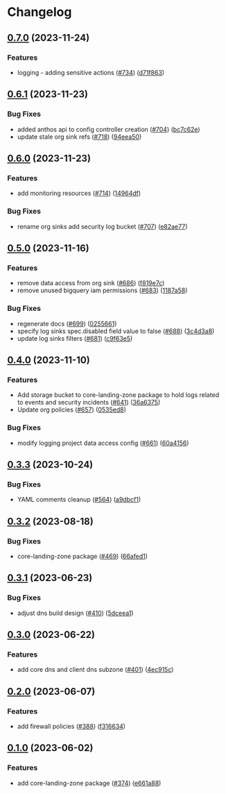 # Changelog

## [0.7.0](https://github.com/GoogleCloudPlatform/pubsec-declarative-toolkit/compare/solutions/core-landing-zone/0.6.1...solutions/core-landing-zone/0.7.0) (2023-11-24)


### Features

* logging - adding sensitive actions ([#734](https://github.com/GoogleCloudPlatform/pubsec-declarative-toolkit/issues/734)) ([d71f863](https://github.com/GoogleCloudPlatform/pubsec-declarative-toolkit/commit/d71f8638fb4353466cd20fd3fe33dfaae88fd32c))

## [0.6.1](https://github.com/GoogleCloudPlatform/pubsec-declarative-toolkit/compare/solutions/core-landing-zone/0.6.0...solutions/core-landing-zone/0.6.1) (2023-11-23)


### Bug Fixes

* added anthos api to config controller creation ([#704](https://github.com/GoogleCloudPlatform/pubsec-declarative-toolkit/issues/704)) ([bc7c62e](https://github.com/GoogleCloudPlatform/pubsec-declarative-toolkit/commit/bc7c62e266648aa9c47880508166990add36a84f))
* update stale org sink refs ([#718](https://github.com/GoogleCloudPlatform/pubsec-declarative-toolkit/issues/718)) ([94eea50](https://github.com/GoogleCloudPlatform/pubsec-declarative-toolkit/commit/94eea504ba4ba4d4a63b9665ce61837f2d1a59c2))

## [0.6.0](https://github.com/GoogleCloudPlatform/pubsec-declarative-toolkit/compare/solutions/core-landing-zone/0.5.0...solutions/core-landing-zone/0.6.0) (2023-11-23)


### Features

* add monitoring resources ([#714](https://github.com/GoogleCloudPlatform/pubsec-declarative-toolkit/issues/714)) ([14964df](https://github.com/GoogleCloudPlatform/pubsec-declarative-toolkit/commit/14964df143cfde7b4de1640c8f6ec4113bf9d39f))


### Bug Fixes

* rename org sinks add security log bucket ([#707](https://github.com/GoogleCloudPlatform/pubsec-declarative-toolkit/issues/707)) ([e82ae77](https://github.com/GoogleCloudPlatform/pubsec-declarative-toolkit/commit/e82ae774e40a3625e06bb649ee4091a4f547f7f3))

## [0.5.0](https://github.com/GoogleCloudPlatform/pubsec-declarative-toolkit/compare/solutions/core-landing-zone/0.4.0...solutions/core-landing-zone/0.5.0) (2023-11-16)


### Features

* remove data access from org sink ([#686](https://github.com/GoogleCloudPlatform/pubsec-declarative-toolkit/issues/686)) ([f819e7c](https://github.com/GoogleCloudPlatform/pubsec-declarative-toolkit/commit/f819e7ce64b6c2e5b071d9bbcfbc50a86c298adb))
* remove unused bigquery iam permissions ([#683](https://github.com/GoogleCloudPlatform/pubsec-declarative-toolkit/issues/683)) ([1187a58](https://github.com/GoogleCloudPlatform/pubsec-declarative-toolkit/commit/1187a58612da6a167500228859ce3eb42e199f0f))


### Bug Fixes

* regenerate docs ([#699](https://github.com/GoogleCloudPlatform/pubsec-declarative-toolkit/issues/699)) ([0255661](https://github.com/GoogleCloudPlatform/pubsec-declarative-toolkit/commit/02556613683625119f74be7a4074d84b2de75b1c))
* specify log sinks spec.disabled field value to false ([#688](https://github.com/GoogleCloudPlatform/pubsec-declarative-toolkit/issues/688)) ([3c4d3a8](https://github.com/GoogleCloudPlatform/pubsec-declarative-toolkit/commit/3c4d3a84243db2dfad3d5c9ce8d833798bdf96d2))
* update log sinks filters ([#681](https://github.com/GoogleCloudPlatform/pubsec-declarative-toolkit/issues/681)) ([c9f63e5](https://github.com/GoogleCloudPlatform/pubsec-declarative-toolkit/commit/c9f63e5ca2eb7938039243a384f191709ba9ef83))

## [0.4.0](https://github.com/GoogleCloudPlatform/pubsec-declarative-toolkit/compare/solutions/core-landing-zone/0.3.3...solutions/core-landing-zone/0.4.0) (2023-11-10)


### Features

* Add storage bucket to core-landing-zone package to hold logs related to events and security incidents ([#641](https://github.com/GoogleCloudPlatform/pubsec-declarative-toolkit/issues/641)) ([36a6375](https://github.com/GoogleCloudPlatform/pubsec-declarative-toolkit/commit/36a637557d0b436bf217a086d8ebbd06ba5f2bbd))
* Update org policies ([#657](https://github.com/GoogleCloudPlatform/pubsec-declarative-toolkit/issues/657)) ([0535ed8](https://github.com/GoogleCloudPlatform/pubsec-declarative-toolkit/commit/0535ed8fdfcb31d7488917b3f156c7b26b1b1f3c))


### Bug Fixes

* modify logging project data access config ([#661](https://github.com/GoogleCloudPlatform/pubsec-declarative-toolkit/issues/661)) ([60a4156](https://github.com/GoogleCloudPlatform/pubsec-declarative-toolkit/commit/60a415623a28a0304a58600cbde1061c55eaaae2))

## [0.3.3](https://github.com/GoogleCloudPlatform/pubsec-declarative-toolkit/compare/solutions/core-landing-zone/0.3.2...solutions/core-landing-zone/0.3.3) (2023-10-24)


### Bug Fixes

* YAML comments cleanup ([#564](https://github.com/GoogleCloudPlatform/pubsec-declarative-toolkit/issues/564)) ([a9dbcf1](https://github.com/GoogleCloudPlatform/pubsec-declarative-toolkit/commit/a9dbcf1945af3fa00851103994e35a2113978de1))

## [0.3.2](https://github.com/GoogleCloudPlatform/pubsec-declarative-toolkit/compare/solutions/core-landing-zone/0.3.1...solutions/core-landing-zone/0.3.2) (2023-08-18)


### Bug Fixes

* core-landing-zone package ([#469](https://github.com/GoogleCloudPlatform/pubsec-declarative-toolkit/issues/469)) ([66afed1](https://github.com/GoogleCloudPlatform/pubsec-declarative-toolkit/commit/66afed16daf1c9b7afb9c221dd6aaab038deadba))

## [0.3.1](https://github.com/GoogleCloudPlatform/pubsec-declarative-toolkit/compare/solutions/core-landing-zone/0.3.0...solutions/core-landing-zone/0.3.1) (2023-06-23)


### Bug Fixes

* adjust dns build design ([#410](https://github.com/GoogleCloudPlatform/pubsec-declarative-toolkit/issues/410)) ([5dceea1](https://github.com/GoogleCloudPlatform/pubsec-declarative-toolkit/commit/5dceea17e661938ef5c35ade26d1db8f8e9ff9e9))

## [0.3.0](https://github.com/GoogleCloudPlatform/pubsec-declarative-toolkit/compare/solutions/core-landing-zone/0.2.0...solutions/core-landing-zone/0.3.0) (2023-06-22)


### Features

* add core dns and client dns subzone ([#401](https://github.com/GoogleCloudPlatform/pubsec-declarative-toolkit/issues/401)) ([4ec915c](https://github.com/GoogleCloudPlatform/pubsec-declarative-toolkit/commit/4ec915c58014ca84fd1e6a7b65248249be65b28c))

## [0.2.0](https://github.com/GoogleCloudPlatform/pubsec-declarative-toolkit/compare/solutions/core-landing-zone/0.1.0...solutions/core-landing-zone/0.2.0) (2023-06-07)


### Features

* add firewall policies ([#388](https://github.com/GoogleCloudPlatform/pubsec-declarative-toolkit/issues/388)) ([f316634](https://github.com/GoogleCloudPlatform/pubsec-declarative-toolkit/commit/f316634df164a0711fd647fdc2a47aa22652a7dd))

## [0.1.0](https://github.com/GoogleCloudPlatform/pubsec-declarative-toolkit/compare/solutions/core-landing-zone-v0.0.1...solutions/core-landing-zone/0.1.0) (2023-06-02)


### Features

* add core-landing-zone package ([#374](https://github.com/GoogleCloudPlatform/pubsec-declarative-toolkit/issues/374)) ([e661a88](https://github.com/GoogleCloudPlatform/pubsec-declarative-toolkit/commit/e661a88f8f60ee7faa6bb7726165c6f1e468c2ca))
